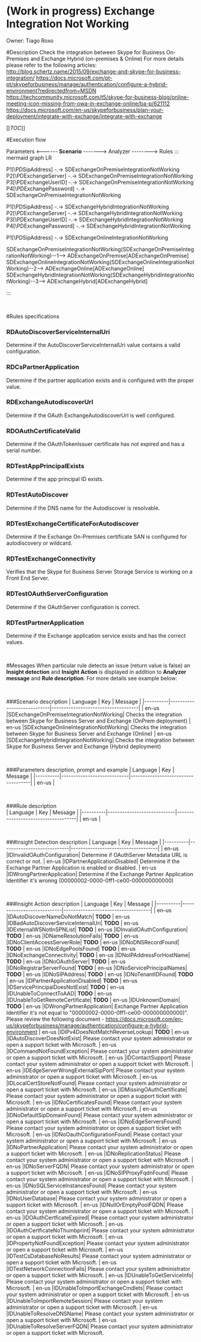 # (Work in progress) Exchange Integration Not Working
Owner: Tiago Roxo

#Description
Check the integration between Skype for Business On-Premises and Exchange Hybrid (on-premises & Online)
For more details please refer to the following articles:
http://blog.schertz.name/2015/09/exchange-and-skype-for-business-integration/
https://docs.microsoft.com/pt-pt/skypeforbusiness/manage/authentication/configure-a-hybrid-environment?redirectedfrom=MSDN
https://techcommunity.microsoft.com/t5/skype-for-business-blog/online-meeting-icon-missing-from-owa-in-exchange-online/ba-p/621112
https://docs.microsoft.com/en-us/skypeforbusiness/plan-your-deployment/integrate-with-exchange/integrate-with-exchange
<br/>

[[_TOC_]]

#Execution flow

Parameters <------ **Scenario**  -------> Analyzer --------> Rules
::: mermaid
graph LR

P1[\PDSipAddress\] -.-> SDExchangeOnPremiseIntegrationNotWorking
P2[\PDExchangeServer\] -.-> SDExchangeOnPremiseIntegrationNotWorking
P3[\PDExchangeUserID\] -.-> SDExchangeOnPremiseIntegrationNotWorking
P4[\PDExchangePassword\] -.-> SDExchangeOnPremiseIntegrationNotWorking

P1[\PDSipAddress\] -.-> SDExchangeHybridIntegrationNotWorking
P2[\PDExchangeServer\] -.-> SDExchangeHybridIntegrationNotWorking
P3[\PDExchangeUserID\] -.-> SDExchangeHybridIntegrationNotWorking
P4[\PDExchangePassword\] -.-> SDExchangeHybridIntegrationNotWorking

P1[\PDSipAddress\] -.-> SDExchangeOnlineIntegrationNotWorking


SDExchangeOnPremiseIntegrationNotWorking(SDExchangeOnPremiseIntegrationNotWorking)--1--> ADExchangeOnPremise[ADExchangeOnPremise]
SDExchangeOnlineIntegrationNotWorking(SDExchangeOnlineIntegrationNotWorking)--2--> ADExchangeOnline[ADExchangeOnline]
SDExchangeHybridIntegrationNotWorking(SDExchangeHybridIntegrationNotWorking)--3--> ADExchangeHybrid[ADExchangeHybrid]

:::

<br/>

#Rules specifications
### RDAutoDiscoverServiceInternalUri
Determine if the AutoDiscoverServiceInternalUri value contains a valid configuration.

### RDCsPartnerApplication
Determine if the partner application exists and is configured with the proper value.

### RDExchangeAutodiscoverUrl
Determine if the OAuth ExchangeAutodiscoverUrl is well configured.

### RDOAuthCertificateValid
Determine if the OAuthTokenIssuer certificate has not expired and has a serial number.

### RDTestAppPrincipalExists
Determine if the app principal ID exists.

### RDTestAutoDiscover
Determine if the DNS name for the Autodiscover is resolvable.

### RDTestExchangeCertificateForAutodiscover
Determine if the Exchange On-Premises certificate SAN is configured for autodiscovery or wildcard.

### RDTestExchangeConnectivity
 Verifies that the Skype for Business Server Storage Service is working on a Front End Server.

### RDTestOAuthServerConfiguration
Determine if the OAuthServer configuration is correct.

### RDTestPartnerApplication
Determine if the Exchange application service exists and has the correct values.

<br/>

#Messages
When particular rule detects an issue (return value is  false) an **Insight detection** and **Insight Action** is displayed in addition to **Analyzer message** and **Rule description**. For more details see example below:

<br/>

###Scenario description
| Language | Key                        | Message                            |
|----------|----------------------------|------------------------------------|
| en-us    |SDExchangeOnPremiseIntegrationNotWorking| Checks the integration between Skype for Business Server and Exchange (OnPrem deployment)
| en-us    |SDExchangeOnlineIntegrationNotWorking| Checks the integration between Skype for Business Server and Exchange (Online)
| en-us    |SDExchangeHybridIntegrationNotWorking| Checks the integration between Skype for Business Server and Exchange (Hybrid deployment)

<br/>

###Parameters description, prompt and example
| Language | Key                        | Message                            |
|----------|----------------------------|------------------------------------|
| en-us    |

<br/>

###Rule description<br/>
| Language | Key                        | Message                            |
|----------|----------------------------|------------------------------------|
| en-us    |

<br/>

###Insight Detection description
| Language | Key                        | Message                            |
|----------|----------------------------|------------------------------------|
| en-us    |IDInvalidOAuthConfiguration| Determine if OAuthServer Metadata URL is correct or not.
| en-us    |IDPartnerApplicationDisabled| Determine if the Exchange Partner Application is enabled or disabled.
| en-us    |IDWrongPartnerApplication| Determine if the Exchange Partner Application Identifier it's wronng (00000002-0000-0ff1-ce00-000000000000)



<br/>

###Insight Action description
| Language | Key                        | Message                            |
|----------|----------------------------|------------------------------------|
| en-us    |IDAutoDiscoverNameDoNotMatch|	**TODO**
| en-us    |IDBadAutoDiscoverServiceInternalUri|	**TODO**
| en-us    |IDExternalWSNotInSPNList|	**TODO**
| en-us    |IDInvalidOAuthConfiguration|	**TODO**
| en-us    |IDNameResolutionFails|	**TODO**
| en-us    |IDNoClientAccessServerRole|	**TODO**
| en-us    |IDNoDNSRecordFound|	**TODO**
| en-us    |IDNoEdgePoolsFound|	**TODO**
| en-us    |IDNoExchangeConnectivity|	**TODO**
| en-us    |IDNoIPAddressForHostName|	**TODO**
| en-us    |IDNoOAuthServer|	**TODO**
| en-us    |IDNoRegistrarServerFound|	**TODO**
| en-us    |IDNoServicePrincipalNames|	**TODO**
| en-us    |IDNoSIPAddress|	**TODO**
| en-us    |IDNoTenantIDFound|	**TODO**
| en-us    |IDPartnerApplicationDisabled|	**TODO**
| en-us    |IDServicePrincipalDoesNotExist|	**TODO**
| en-us    |IDUnableToConnectToAAD|	**TODO**
| en-us    |IDUnableToGetRemoteCertificate|	**TODO**
| en-us    |IDUnknownDomain|	**TODO**
| en-us    |IDWrongPartnerApplication|	Exchange Partner Application Identifier it's not equal to "00000002-0000-0ff1-ce00-000000000000)". Please review the following document - https://docs.microsoft.com/en-us/skypeforbusiness/manage/authentication/configure-a-hybrid-environment
| en-us    |IDIPv4DoesNotMatchReverseLookup|	**TODO**
| en-us    |IDAutoDiscoverDoesNotExist|	Please contact your system administrator or open a support ticket with Microsoft.
| en-us    |IDCommandNotFoundException|	Please contact your system administrator or open a support ticket with Microsoft.
| en-us    |IDContactSupport|	Please contact your system administrator or open a support ticket with Microsoft.
| en-us    |IDEdgeServerWrongExternalSipPort|	Please contact your system administrator or open a support ticket with Microsoft.
| en-us    |IDLocalCertStoreNotFound|	Please contact your system administrator or open a support ticket with Microsoft.
| en-us    |IDMissingOAuthCertificate|	Please contact your system administrator or open a support ticket with Microsoft.
| en-us    |IDNoCertificatesFound|	Please contact your system administrator or open a support ticket with Microsoft.
| en-us    |IDNoDefaultSipDomainFound|	Please contact your system administrator or open a support ticket with Microsoft.
| en-us    |IDNoEdgeServersFound|	Please contact your system administrator or open a support ticket with Microsoft.
| en-us    |IDNoOauthConfigurationFound|	Please contact your system administrator or open a support ticket with Microsoft.
| en-us    |IDNoPartnerApplication|	Please contact your system administrator or open a support ticket with Microsoft.
| en-us    |IDNoReplicationStatus|	Please contact your system administrator or open a support ticket with Microsoft.
| en-us    |IDNoServerFQDN|	Please contact your system administrator or open a support ticket with Microsoft.
| en-us    |IDNoSIPProxyFqdnFound|	Please contact your system administrator or open a support ticket with Microsoft.
| en-us    |IDNoSQLServiceInstancesFound|	Please contact your system administrator or open a support ticket with Microsoft.
| en-us    |IDNoUserDatabase|	Please contact your system administrator or open a support ticket with Microsoft.
| en-us    |IDNullOrEmptyPoolFQDN|	Please contact your system administrator or open a support ticket with Microsoft.
| en-us    |IDOAuthCertficateExpired|	Please contact your system administrator or open a support ticket with Microsoft.
| en-us    |IDOAuthCertficateNoThumbprint|	Please contact your system administrator or open a support ticket with Microsoft.
| en-us    |IDPropertyNotFoundException|	Please contact your system administrator or open a support ticket with Microsoft.
| en-us    |IDTestCsDatabaseNoResults|	Please contact your system administrator or open a support ticket with Microsoft.
| en-us    |IDTestNetworkConnectionFails|	Please contact your system administrator or open a support ticket with Microsoft.
| en-us    |IDUnableToGetServiceInfo|	Please contact your system administrator or open a support ticket with Microsoft.
| en-us    |IDUnableToImportExchangeCmdlets|	Please contact your system administrator or open a support ticket with Microsoft.
| en-us    |IDUnableToImportRemoteSession|	Please contact your system administrator or open a support ticket with Microsoft.
| en-us    |IDUnableToResolveDNSName|	Please contact your system administrator or open a support ticket with Microsoft.
| en-us    |IDUnableToResolveServerFQDN|	Please contact your system administrator or open a support ticket with Microsoft.
